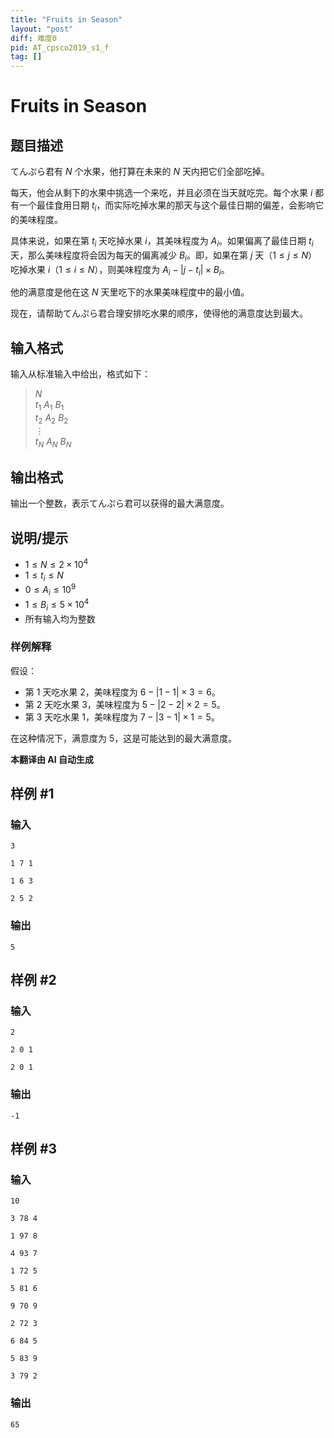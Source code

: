 ```yaml
---
title: "Fruits in Season"
layout: "post"
diff: 难度0
pid: AT_cpsco2019_s1_f
tag: []
---
```


# Fruits in Season

## 题目描述

てんぷら君有 $N$ 个水果，他打算在未来的 $N$ 天内把它们全部吃掉。

每天，他会从剩下的水果中挑选一个来吃，并且必须在当天就吃完。每个水果 $i$ 都有一个最佳食用日期 $t_i$，而实际吃掉水果的那天与这个最佳日期的偏差，会影响它的美味程度。

具体来说，如果在第 $t_i$ 天吃掉水果 $i$，其美味程度为 $A_i$。如果偏离了最佳日期 $t_i$ 天，那么美味程度将会因为每天的偏离减少 $B_i$。即，如果在第 $j$ 天（$1 \le j \le N$）吃掉水果 $i$（$1 \le i \le N$），则美味程度为 $A_i - |j - t_i| \times B_i$。

他的满意度是他在这 $N$ 天里吃下的水果美味程度中的最小值。

现在，请帮助てんぷら君合理安排吃水果的顺序，使得他的满意度达到最大。

## 输入格式

输入从标准输入中给出，格式如下：

> $N$  
> $t_1\ A_1\ B_1$  
> $t_2\ A_2\ B_2$  
> $\vdots$  
> $t_N\ A_N\ B_N$

## 输出格式

输出一个整数，表示てんぷら君可以获得的最大满意度。

## 说明/提示

- $1 \le N \le 2 \times 10^4$
- $1 \le t_i \le N$
- $0 \le A_i \le 10^9$
- $1 \le B_i \le 5 \times 10^4$
- 所有输入均为整数

### 样例解释

假设：  
- 第 $1$ 天吃水果 $2$，美味程度为 $6 - |1 - 1| \times 3 = 6$。
- 第 $2$ 天吃水果 $3$，美味程度为 $5 - |2 - 2| \times 2 = 5$。
- 第 $3$ 天吃水果 $1$，美味程度为 $7 - |3 - 1| \times 1 = 5$。

在这种情况下，满意度为 $5$，这是可能达到的最大满意度。

 **本翻译由 AI 自动生成**

## 样例 #1

### 输入

```
3
1 7 1
1 6 3
2 5 2
```

### 输出

```
5
```

## 样例 #2

### 输入

```
2
2 0 1
2 0 1
```

### 输出

```
-1
```

## 样例 #3

### 输入

```
10
3 78 4
1 97 8
4 93 7
1 72 5
5 81 6
9 70 9
2 72 3
6 84 5
5 83 9
3 79 2
```

### 输出

```
65
```

